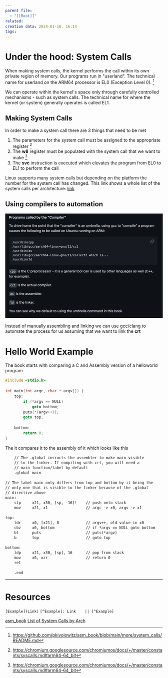 ```yaml
---
parent file:
  - "[[Root]]"
related: 
creation data: 2024-01-10, 16:14
tags:
---
```

# Under the hood: System Calls
When making system calls, the kernel performs the call within its own private region of memory. Our programs run in "userland". The technical name for userland on the ARM64 processor is EL0 (Exception Level 0). [^system_call]

We can operate within the kernel's space only through carefully controlled mechanisms - such as system calls. The technical name for where the kernel (or system) generally operates is called EL1.

## Making System Calls
In order to make a system call there are 3 things that need to be met
1. The parameters for the system call must be assigned to the appropriate register [^system_call_num]
2. The **w8** register must be populated with the system call that we want to make [^system_call_num]
3. The **svc** instruction is executed which elevates the program from EL0 to EL1 to perform the call

Linux supports many system calls but depending on the platform the number for the system call has changed. This link shows a whole list of the system calls per architecture: [link](https://gpages.juszkiewicz.com.pl/syscalls-table/syscalls.html)

## Using compilers to automation
![](assets/images/Pasted%20image%2020240110163718.png)

Instead of manually assembling and linking we can use gcc/clang to automate the process for us assuming that we want to link the **crt**

# Hello World Example
The book starts with comparing a C and Assembly version of a helloworld program

```c
#include <stdio.h>

int main(int argc, char * argv[]) {
	top:
		if (*argv == NULL)
			goto bottom;
		puts(*(argv++));
		goto top;

	bottom:
		return 0;
}
```

The it compares it to the assembly of it which looks like this
```armasm
	// The .global insructs the assembler to make main visible 
	// to the linker. If compiling with crt, you will need a
	// main function/label by default
    .global main

// The label main only differs from top and bottom by it being the 
// only one that is visible to the linker because of the .global 
// directive above
main:
    stp     x21, x30, [sp, -16]!    // push onto stack
    mov     x21, x1                 // argc -> x0, argv -> x1
    
top:
    ldr     x0, [x21], 8            // argv++, old value in x0
    cbz     x0, bottom              // if *argv == NULL goto bottom
    bl      puts                    // puts(*argv)
    b       top                     // goto top
    
bottom:
    ldp     x21, x30, [sp], 16      // pop from stack
    mov     x0, xzr                 // return 0
    ret
    
    .end
```





---
# Resources
 `[Example](Link)`
 `[^Example]: Link    || [^Example]`
 
[asm_book](https://github.com/pkivolowitz/asm_book/tree/main)
[List of System Calls by Arch](https://gpages.juszkiewicz.com.pl/syscalls-table/syscalls.html)

[^system_call]: https://github.com/pkivolowitz/asm_book/blob/main/more/system_calls/README.md

[^system_call_num]: https://chromium.googlesource.com/chromiumos/docs/+/master/constants/syscalls.md#arm64-64_bit
